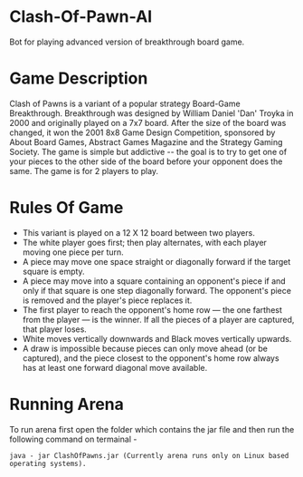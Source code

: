# Clash-Of-Pawn-AI
Bot for playing advanced version of breakthrough board game.

# Game Description
Clash of Pawns is a variant of a popular strategy Board-Game Breakthrough.
Breakthrough was designed by William Daniel 'Dan' Troyka in 2000 and originally
played on a  7x7 board. After the size of the board was changed, it won the 2001 8x8
Game Design Competition, sponsored by About Board Games, Abstract Games
Magazine and the Strategy Gaming Society. The game is simple but addictive -- the
goal is to try to get one of your pieces to the other side of the board before your
opponent does the same. The game is for 2 players to play.

# Rules Of Game
* This variant is played on a 12 X 12 board between two players.
* The white player goes first; then play alternates, with each player moving one piece per turn.
* A piece may move one space straight or diagonally forward if the target square is empty.
* A piece may move into a square containing an opponent's piece if and only if that square is one step diagonally forward. The opponent's piece is removed and the player's piece replaces it.
* The first player to reach the opponent's home row — the one farthest from the player — is the winner. If all the pieces of a player are captured, that player loses.
* White moves vertically downwards and Black moves vertically upwards.
* A draw is impossible because pieces can only move ahead (or be captured), and the piece closest to the opponent's home row always has at least one forward diagonal move available.

# Running Arena

To run arena first open the folder which contains the jar file and then run the following command on termainal - 


    java - jar ClashOfPawns.jar (Currently arena runs only on Linux based operating systems).
